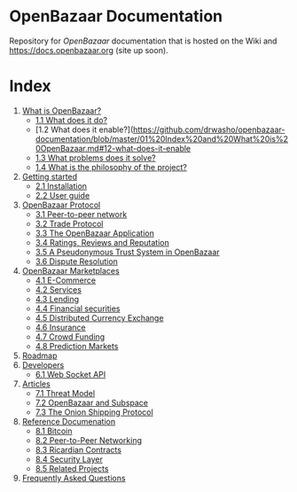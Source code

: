 OpenBazaar Documentation
===

Repository for _OpenBazaar_ documentation that is hosted on the Wiki and https://docs.openbazaar.org (site up soon).

# Index

1. [What is OpenBazaar?](https://github.com/drwasho/openbazaar-documentation/blob/master/01%20Index%20and%20What%20is%20OpenBazaar.md#1-what-is-openbazaar)
    + [1.1 What does it do?](https://github.com/drwasho/openbazaar-documentation/blob/master/01%20Index%20and%20What%20is%20OpenBazaar.md#11-what-does-it-do)
    + [1.2 What does it enable?](https://github.com/drwasho/openbazaar-documentation/blob/master/01%20Index%20and%20What%20is%20OpenBazaar.md#12-what-does-it-enable
    + [1.3 What problems does it solve?](https://github.com/drwasho/openbazaar-documentation/blob/master/01%20Index%20and%20What%20is%20OpenBazaar.md#13-what-problems-does-it-solve)
    + [1.4 What is the philosophy of the project?](https://github.com/drwasho/openbazaar-documentation/blob/master/01%20Index%20and%20What%20is%20OpenBazaar.md#14-what-is-the-philosophy-of-the-project)
2. [Getting started](https://github.com/drwasho/openbazaar-documentation/blob/master/02%20Getting%20Started.md#2-getting-started)  
    + [2.1 Installation](https://github.com/drwasho/openbazaar-documentation/blob/master/02%20Getting%20Started.md#21-installation)  
    + [2.2 User guide](https://github.com/drwasho/openbazaar-documentation/blob/master/02%20Getting%20Started.md#22-user-guide)  
3. [OpenBazaar Protocol](https://github.com/drwasho/openbazaar-documentation/blob/master/03%20OpenBazaar%20Protocol.md#3-openbazaar-protocol)
    + [3.1 Peer-to-peer network](https://github.com/drwasho/openbazaar-documentation/blob/master/03%20OpenBazaar%20Protocol.md#31-peer-to-peer-network)
    + [3.2 Trade Protocol](https://github.com/drwasho/openbazaar-documentation/blob/master/03%20OpenBazaar%20Protocol.md#32-trade-protocol)
    + [3.3 The OpenBazaar Application](https://github.com/drwasho/openbazaar-documentation/blob/master/03%20OpenBazaar%20Protocol.md#33-the-openbazaar-application)
    + [3.4 Ratings, Reviews and Reputation](https://github.com/drwasho/openbazaar-documentation/blob/master/03%20OpenBazaar%20Protocol.md#34-ratings-reviews-and-reputation)
    + [3.5 A Pseudonymous Trust System in OpenBazaar](https://github.com/drwasho/openbazaar-documentation/blob/master/03%20OpenBazaar%20Protocol.md#34-ratings-reviews-and-reputation)
    + [3.6 Dispute Resolution](https://github.com/drwasho/openbazaar-documentation/blob/master/03%20OpenBazaar%20Protocol.md#36-dispute-resolution)
4. [OpenBazaar Marketplaces](https://github.com/drwasho/openbazaar-documentation/blob/master/04%20Marketplaces.md#4-marketplaces)
    + [4.1 E-Commerce](https://github.com/drwasho/openbazaar-documentation/blob/master/04%20Marketplaces.md#41-e-commerce)
    + [4.2 Services](https://github.com/drwasho/openbazaar-documentation/blob/master/04%20Marketplaces.md#42-services)
    + [4.3 Lending](https://github.com/drwasho/openbazaar-documentation/blob/master/04%20Marketplaces.md#43-lending)
    + [4.4 Financial securities](https://github.com/drwasho/openbazaar-documentation/blob/master/04%20Marketplaces.md#44-financial-securities)
    + [4.5 Distributed Currency Exchange](https://github.com/drwasho/openbazaar-documentation/blob/master/04%20Marketplaces.md#45-distributed-currency-exchange)
    + [4.6 Insurance](https://github.com/drwasho/openbazaar-documentation/blob/master/04%20Marketplaces.md#46-insurance)
    + [4.7 Crowd Funding](https://github.com/drwasho/openbazaar-documentation/blob/master/04%20Marketplaces.md#47-crowd-funding)
    + [4.8 Prediction Markets](https://github.com/drwasho/openbazaar-documentation/blob/master/04%20Marketplaces.md#48-prediction-markets)
5. [Roadmap](https://github.com/drwasho/openbazaar-documentation/blob/master/05%20Roadmap.md#5-roadmap)
6. [Developers](https://github.com/drwasho/openbazaar-documentation/blob/master/06%20Developers.md#6-developers)
    + [6.1 Web Socket API](https://github.com/drwasho/openbazaar-documentation/blob/master/06%20Developers.md#61-web-socket-api)
7. [Articles](https://github.com/drwasho/openbazaar-documentation/blob/master/07%20Articles.md#7-articles)
    + [7.1 Threat Model](https://github.com/drwasho/openbazaar-documentation/blob/master/07%20Articles.md#71-openbazaar-threat-model)
    + [7.2 OpenBazaar and Subspace](https://github.com/drwasho/openbazaar-documentation/blob/master/07%20Articles.md#72-openbazaar-and-subspace)
    + [7.3 The Onion Shipping Protocol](https://github.com/drwasho/openbazaar-documentation/blob/master/07%20Articles.md#73-the-onion-shipping-protocol)
8. [Reference Documenation](https://github.com/drwasho/openbazaar-documentation/blob/master/08%20Reference%20Documentation.md#8-reference-documentation)
    + [8.1 Bitcoin](https://github.com/drwasho/openbazaar-documentation/blob/master/08%20Reference%20Documentation.md#81-bitcoin)
    + [8.2 Peer-to-Peer Networking](https://github.com/drwasho/openbazaar-documentation/blob/master/08%20Reference%20Documentation.md#82-peer-to-peer-networking)
    + [8.3 Ricardian Contracts](https://github.com/drwasho/openbazaar-documentation/blob/master/08%20Reference%20Documentation.md#83-ricardian-contracts)
    + [8.4 Security Layer](https://github.com/drwasho/openbazaar-documentation/blob/master/08%20Reference%20Documentation.md#84-security-layer)
    + [8.5 Related Projects](https://github.com/drwasho/openbazaar-documentation/blob/master/08%20Reference%20Documentation.md#85-related-projects)
9. [Frequently Asked Questions](https://github.com/drwasho/openbazaar-documentation/blob/master/09%20Frequently%20Asked%20Questions.md#9-frequently-asked-questions)
